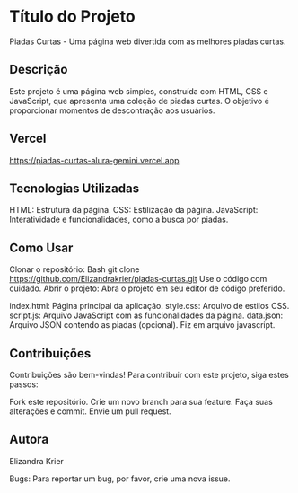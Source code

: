 # Título do Projeto

Piadas Curtas - Uma página web divertida com as melhores piadas curtas.

## Descrição

Este projeto é uma página web simples, construída com HTML, CSS e JavaScript, que apresenta uma coleção de piadas curtas. O objetivo é proporcionar momentos de descontração aos usuários.

## Vercel
https://piadas-curtas-alura-gemini.vercel.app

## Tecnologias Utilizadas

HTML: Estrutura da página.
CSS: Estilização da página.
JavaScript: Interatividade e funcionalidades, como a busca por piadas.

## Como Usar

Clonar o repositório:
Bash
git clone https://github.com/Elizandrakrier/piadas-curtas.git
Use o código com cuidado.
Abrir o projeto: Abra o projeto em seu editor de código preferido.

index.html: Página principal da aplicação.
style.css: Arquivo de estilos CSS.
script.js: Arquivo JavaScript com as funcionalidades da página.
data.json: Arquivo JSON contendo as piadas (opcional). Fiz em arquivo javascript.

## Contribuições

Contribuições são bem-vindas! Para contribuir com este projeto, siga estes passos:

Fork este repositório.
Crie um novo branch para sua feature.
Faça suas alterações e commit.
Envie um pull request.

## Autora

Elizandra Krier

Bugs:
Para reportar um bug, por favor, crie uma nova issue.
